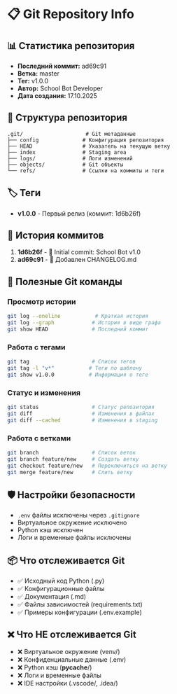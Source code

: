 # 📋 Git Repository Info

## 📊 Статистика репозитория
- **Последний коммит:** ad69c91
- **Ветка:** master
- **Тег:** v1.0.0
- **Автор:** School Bot Developer
- **Дата создания:** 17.10.2025

## 📁 Структура репозитория
```
.git/                    # Git метаданные
├── config              # Конфигурация репозитория
├── HEAD                # Указатель на текущую ветку
├── index               # Staging area
├── logs/               # Логи изменений
├── objects/            # Git объекты
└── refs/               # Ссылки на коммиты и теги
```

## 🏷️ Теги
- **v1.0.0** - Первый релиз (коммит: 1d6b26f)

## 📝 История коммитов
1. **1d6b26f** - 🎉 Initial commit: School Bot v1.0
2. **ad69c91** - 📝 Добавлен CHANGELOG.md

## 🔄 Полезные Git команды

### Просмотр истории
```bash
git log --oneline           # Краткая история
git log --graph            # История в виде графа
git show HEAD              # Последний коммит
```

### Работа с тегами
```bash
git tag                    # Список тегов
git tag -l "v*"           # Теги по шаблону
git show v1.0.0           # Информация о теге
```

### Статус и изменения
```bash
git status                 # Статус репозитория
git diff                   # Изменения в файлах
git diff --cached          # Изменения в staging
```

### Работа с ветками
```bash
git branch                 # Список веток
git branch feature/new     # Создать ветку
git checkout feature/new   # Переключиться на ветку
git merge feature/new      # Слить ветку
```

## 🛡️ Настройки безопасности
- `.env` файлы исключены через `.gitignore`
- Виртуальное окружение исключено
- Python кэш исключен
- Логи и временные файлы исключены

## 📦 Что отслеживается Git
- ✅ Исходный код Python (.py)
- ✅ Конфигурационные файлы
- ✅ Документация (.md)
- ✅ Файлы зависимостей (requirements.txt)
- ✅ Примеры конфигурации (.env.example)

## ❌ Что НЕ отслеживается Git
- ❌ Виртуальное окружение (venv/)
- ❌ Конфиденциальные данные (.env)
- ❌ Python кэш (__pycache__/)
- ❌ Логи и временные файлы
- ❌ IDE настройки (.vscode/, .idea/)